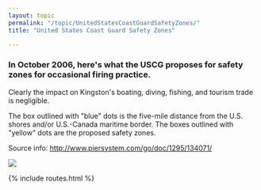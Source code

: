 ```yaml
---
layout: topic
permalink: "/topic/UnitedStatesCoastGuardSafetyZones/"
title: "United States Coast Guard Safety Zones"

---
```


<h3>In October 2006, here's what the USCG proposes for safety zones for occasional firing practice.</h3>

Clearly the impact on Kingston's boating, diving, fishing, and tourism trade is negligible.

The box outlined with "blue" dots is the five-mile distance from the U.S. shores and/or U.S.-Canada maritime border. The boxes outlined with "yellow" dots are the proposed safety zones.

Source info: http://www.piersystem.com/go/doc/1295/134071/

<a href="http://www.piersystem.com/go/doc/1295/134071/"><img src="http://k7waterfront.org/Images/USCG_ProposedSafetyZones.jpg"></a>

{% include routes.html %}

